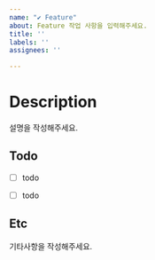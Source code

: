 ```yaml
---
name: "✔ Feature"
about: Feature 작업 사항을 입력해주세요.
title: ''
labels: ''
assignees: ''

---
```


# Description
설명을 작성해주세요.


## Todo
- [ ] todo
- [ ] todo


## Etc
기타사항을 작성해주세요.
